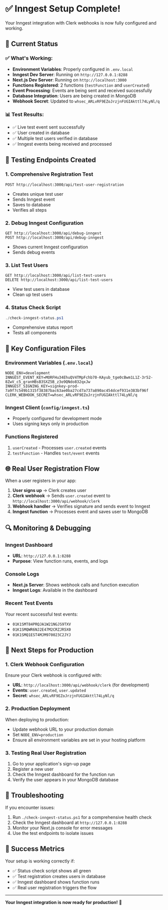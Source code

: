 # ✅ Inngest Setup Complete!

Your Inngest integration with Clerk webhooks is now fully configured and working.

## 🎯 Current Status

### ✅ What's Working:
- **Environment Variables**: Properly configured in `.env.local`
- **Inngest Dev Server**: Running on `http://127.0.0.1:8288`
- **Next.js Dev Server**: Running on `http://localhost:3000`
- **Functions Registered**: 2 functions (`testFunction` and `userCreated`)
- **Event Processing**: Events are being sent and received successfully
- **Database Integration**: Users are being created in MongoDB
- **Webhook Secret**: Updated to `whsec_ARLvRF9EZoJrzjnFUGIAkttl74LyNl/q`

### 📊 Test Results:
- ✅ Live test event sent successfully
- ✅ User created in database
- ✅ Multiple test users verified in database
- ✅ Inngest events being received and processed

## 🚀 Testing Endpoints Created

### 1. Comprehensive Registration Test
```
POST http://localhost:3000/api/test-user-registration
```
- Creates unique test user
- Sends Inngest event
- Saves to database
- Verifies all steps

### 2. Debug Inngest Configuration
```
GET http://localhost:3000/api/debug-inngest
POST http://localhost:3000/api/debug-inngest
```
- Shows current Inngest configuration
- Sends debug events

### 3. List Test Users
```
GET http://localhost:3000/api/list-test-users
DELETE http://localhost:3000/api/list-test-users
```
- View test users in database
- Clean up test users

### 4. Status Check Script
```powershell
./check-inngest-status.ps1
```
- Comprehensive status report
- Tests all components

## 🔧 Key Configuration Files

### Environment Variables (`.env.local`)
```env
NODE_ENV=development
INNGEST_EVENT_KEY=MORFHu34EhuQV4TMpFchb70-KAyub_tge0cBwm1L1Z-3r52-8ZwV_c5_granHBsB3SXZ5B_z3o9QNdo832qxJw
INNGEST_SIGNING_KEY=signkey-prod-7a9f7c549b1315f38387bac63ae0ba27cd7a737a890ac454dcef931e383bf96f
CLERK_WEBHOOK_SECRET=whsec_ARLvRF9EZoJrzjnFUGIAkttl74LyNl/q
```

### Inngest Client (`config/inngest.ts`)
- Properly configured for development mode
- Uses signing keys only in production

### Functions Registered
1. `userCreated` - Processes `user.created` events
2. `testFunction` - Handles `test/event` events

## 🌐 Real User Registration Flow

When a user registers in your app:
1. **User signs up** → Clerk creates user
2. **Clerk webhook** → Sends `user.created` event to `http://localhost:3000/api/webhook/clerk`
3. **Webhook handler** → Verifies signature and sends event to Inngest
4. **Inngest function** → Processes event and saves user to MongoDB

## 🔍 Monitoring & Debugging

### Inngest Dashboard
- **URL**: `http://127.0.0.1:8288`
- **Purpose**: View function runs, events, and logs

### Console Logs
- **Next.js Server**: Shows webhook calls and function execution
- **Inngest Logs**: Available in the dashboard

### Recent Test Events
Your recent successful test events:
- `01K1SMT84PRQJA1W21NGJS9TXV`
- `01K1SMQWR6NJ2E47M2CRZJR5X0`
- `01K1SMQ1EST4MJM970023C2JYJ`

## 🎯 Next Steps for Production

### 1. Clerk Webhook Configuration
Ensure your Clerk webhook is configured with:
- **URL**: `http://localhost:3000/api/webhook/clerk` (for development)
- **Events**: `user.created`, `user.updated`
- **Secret**: `whsec_ARLvRF9EZoJrzjnFUGIAkttl74LyNl/q`

### 2. Production Deployment
When deploying to production:
- Update webhook URL to your production domain
- Set `NODE_ENV=production`
- Ensure all environment variables are set in your hosting platform

### 3. Testing Real User Registration
1. Go to your application's sign-up page
2. Register a new user
3. Check the Inngest dashboard for the function run
4. Verify the user appears in your MongoDB database

## 📝 Troubleshooting

If you encounter issues:
1. Run `./check-inngest-status.ps1` for a comprehensive health check
2. Check the Inngest dashboard at `http://127.0.0.1:8288`
3. Monitor your Next.js console for error messages
4. Use the test endpoints to isolate issues

## 🎉 Success Metrics

Your setup is working correctly if:
- ✅ Status check script shows all green
- ✅ Test registration creates users in database
- ✅ Inngest dashboard shows function runs
- ✅ Real user registration triggers the flow

---

**Your Inngest integration is now ready for production!** 🚀
